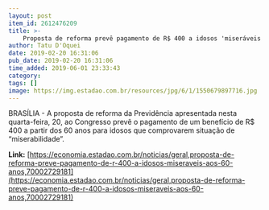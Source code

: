 ```yaml
---
layout: post
item_id: 2612476209
title: >-
    Proposta de reforma prevê pagamento de R$ 400 a idosos 'miseráveis' aos 60 anos
author: Tatu D'Oquei
date: 2019-02-20 16:31:06
pub_date: 2019-02-20 16:31:06
time_added: 2019-06-01 23:33:43
category: 
tags: []
image: https://img.estadao.com.br/resources/jpg/6/1/1550679897716.jpg
---
```


BRASÍLIA - A proposta de reforma da Previdência apresentada nesta quarta-feira, 20, ao Congresso prevê o pagamento de um benefício de R$ 400 a partir dos 60 anos para idosos que comprovarem situação de “miserabilidade”.

**Link:** [https://economia.estadao.com.br/noticias/geral,proposta-de-reforma-preve-pagamento-de-r-400-a-idosos-miseraveis-aos-60-anos,70002729181](https://economia.estadao.com.br/noticias/geral,proposta-de-reforma-preve-pagamento-de-r-400-a-idosos-miseraveis-aos-60-anos,70002729181)

